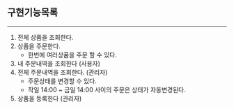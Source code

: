 ## 구현기능목록

-------------------------

1. 전체 상품을 조회한다.
2. 상품을 주문한다.
   - 한번에 여러상품을 주문 할 수 있다.
3. 내 주문내역을 조회한다 (사용자)
4. 전체 주문내역을 조회한다. (관리자)
   - 주문상태를 변경할 수 있다.
   - 작일 14:00 ~ 금일 14:00 사이의 주문은 상태가 자동변경된다.
5. 상품을 등록한다 (관리자)
